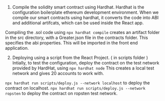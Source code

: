 1. Compile the solidity smart contract using Hardhat.
Hardhat is the configuration boilerplate ethereum development environment. 
When we compile our smart contracts using hardhat, it converts the code into ABI and additional artifcats, which can be used inside the React app. 

Compiling the .sol code using `npx hardhat compile` creates an artifact folder in the src directory, with a Greater.json file in the contracts folder. 
This specifies the abi properties. This will be imported in the front end application.

2. Deploying using a script from the React Project. ( in scripts folder )
Intially, to test the configuration, deploy the contract on the test network provided by HardHat, using `npx hardhat node`
This creates a local test network and gives 20 accounts to work with.

`npx hardhat run scripts/deploy.js --network localhost` to deploy the contract on localhost. 
`npx hardhat run scripts/deploy.js --network ropsten` to deploy the contract on ropsten test network.
